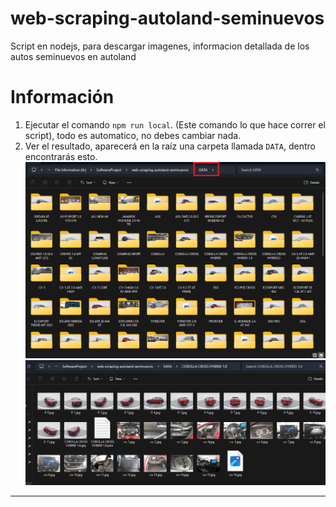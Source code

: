# web-scraping-autoland-seminuevos
Script en nodejs, para descargar imagenes, informacion detallada de los autos seminuevos en autoland


# Información
1. Ejecutar el comando  `npm run local`. (Este comando lo que hace correr el script), todo es automatico, no debes cambiar nada.
2. Ver el resultado, aparecerá en la raíz una carpeta llamada `DATA`, dentro encontrarás esto.
   ![](./doc/folder.png)
 ![](./doc/item.png)
--- 
